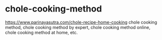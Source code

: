 # chole-cooking-method
https://www.parinayasutra.com/chole-recipe-home-cooking chole  cooking method, chole  cooking method by expert, chole  cooking method online, chole  cooking method at home, etc.
